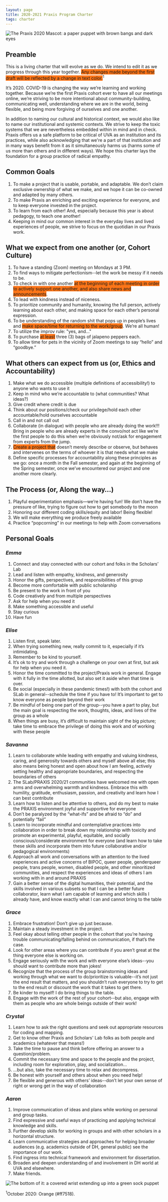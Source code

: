 ```yaml
---
layout: page
title: 2020-2021 Praxis Program Charter
tags: charter
---
```


![The Praxis 2020 Mascot: a paper puppet with brown bangs and dark eyes](https://i.ytimg.com/vi/q-rih8Yx9y4/maxresdefault.jpg)

## Preamble

This is a living charter that will evolve as we do. We intend to edit it as we progress through this year together. <span style="background-color:#ff7518;">Any changes made beyond the first draft will be reflected by a change in text color.</span><sup>1</sup> 

It’s 2020. COVID-19 is changing the way we’re learning and working together. Because we’re the first Praxis cohort ever to have all our meetings online, we’re striving to be more intentional about community-building, communicating well, understanding where we are in the world, being flexible, and being more forgiving of ourselves and one another.

In addition to naming our cultural and historical context, we would also like to name our institutional and systemic contexts. We strive to keep the toxic systems that we are nevertheless embedded within in mind and in check. Praxis offers us a safe platform to be critical of UVA as an institution and its practices, while also acknowledging that we're a part of that institution and in many ways benefit from it as it simultaneously harms us (harms some of us more than others and in different ways). We hope this charter lays the foundation for a group practice of radical empathy. 

## Common Goals

1. To make a project that is usable, portable, and adaptable. We don’t claim exclusive ownership of what we make, and we hope it can be co-owned and adapted by many others.
2. To make Praxis an enriching and exciting experience for everyone, and to keep everyone invested in the project. 
3. To learn from each other! And, especially because this year is about pedagogy, to teach one another! 
4. Keeping in mind our common interest in the everyday lives and lived experiences of people, we strive to focus on the quotidian in our Praxis work.

## What we expect from one another (or, Cohort Culture)

1. To have a standing (Zoom) meeting on Mondays at 3 PM.  
2. To find ways to mitigate perfectionism--let the work be messy if it needs to be. 
3. To check in with one another <span style="background-color:#ff7518;">at the beginning of each meeting in order to actively support one another, and also share news and announcements</span>. 
4. To lead with kindness instead of niceness. 
5. To prioritize community and humanity, knowing the full person, actively learning about each other, and making space for each other’s personal expression.  
6. To be understanding of the random shit that pops up in people’s lives and <span style="background-color:#ff7518;">make space/time for returning to the work/group</span>. We’re all human!  
7. To utilize the improv rule:  "yes, and..."  
8. To purchase <span style="background-color:#ff7518;">at least</span> three (3) bags of jalapeno peppers each. 
9. To allow time for pets in the vicinity of Zoom meetings to say “hello” and “goodbye.”

## What others can expect from us (or, Ethics and Accountability)

1. Make what we do accessible (multiple definitions of accessibility!) to anyone who wants to use it 
2. Keep in mind who we’re accountable to (what communities? What ideas?) 
3. Give credit where credit is due 
4. Think about our positions/check our privilege/hold each other accountable/hold ourselves accountable 
5. Call in and not call out 
6. Collaborate (in dialogue) with people who are already doing the work!!! Bring in people who are already experts in the convo/not act like we’re the first people to do this when we’re obviously not/ask for engagement from experts from the jump.
7. <span style="background-color:#ff7518;">Create a project that</span> doesn’t merely describe or observe, but behaves and intervenes on the terms of whoever it is that needs what we make 
8. Define specific processes for accountability along these principles as we go: once a month in the Fall semester, and again at the beginning of the Spring semester, once we’ve encountered our project and one another more clearly. 
 
## The Process (or, Along the way…)

1. Playful experimentation emphasis—we’re having fun! We don’t have the pressure of like, trying to figure out how to get somebody to the moon 
2. Honoring our different coding skills/equity and labor! Being flexible! 
3. We will make everything we produce freely available 
4. Practice “popcorning” in our meetings to help with Zoom conversations

 
## Personal Goals
 
### *Emma* 
 
1. Connect and stay connected with our cohort and folks in the Scholars’ Lab 
2. Lead and listen with empathy, kindness, and generosity 
3. Honor the gifts, perspectives, and responsibilities of this group 
4. Become more comfortable with public scholarship 
5. Be present to the work in front of you 
6. Code creatively and from multiple perspectives 
7. Ask for help when you need it 
8. Make something accessible and useful 
9. Stay curious 
10. Have fun 
 
 
### *Elise* 

1. Listen first, speak later. 
2. When trying something new, really commit to it, especially if it’s intimidating. 
3.  Remember to be kind to yourself. 
4. It’s ok to try and work through a challenge on your own at first, but ask for help when you need it. 
5. Honor the time committed to the project/Praxis work in general.  Engage with it fully in the time allotted, but also set it aside when that time is over. 
6. Be social (especially in these pandemic times!) with both the cohort and SLab in general--schedule the time if you have to!  It’s important to get to know everyone as people beyond their work 
7. Be mindful of being one part of the group--you have a part to play, but the main goal is respecting the work, thoughts, ideas, and lives of the group as a whole 
8. When things are busy, it’s difficult to maintain sight of the big picture; take time to embrace the privilege of doing this work and of working with these people 
 
 
### *Savanna*
 
1. Learn to collaborate while leading with empathy and valuing kindness, caring, and generosity towards others and myself above all else; this also means being honest and open about how I am feeling, actively setting healthy and appropriate boundaries, and respecting the boundaries of others 
2. The SLab/PRAXIS 2020/21 communities have welcomed me with open arms and overwhelming warmth and kindness. Embrace this with humility, gratitude, enthusiasm, passion, and creativity and learn how I can best contribute 
4. Learn how to listen and be attentive to others, and do my best to make the PRAXIS environment joyful and supportive for everyone 
5. Don’t be paralyzed by the “what-ifs” and be afraid to “do” and potentially “fail”
6. Learn to incorporate mindful and contemplative practices into collaboration in order to break down my relationship with toxicity and promote an experimental, playful, equitable, and socially conscious/considerate environment for everyone (and learn how to take these skills and incorporate them into future collaborative and/or pedagogical environments) 
7. Approach all work and conversations with an attention to the lived experiences and active concerns of BIPOC, queer people, genderqueer people, trans people, women, disabled people, and other minoritized communities, and respect the experiences and ideas of others I am working with in and around PRAXIS 
8. Gain a better sense of the digital humanities, their potential, and the skills involved in various subsets so that I can be a better future collaborator, learn what I am capable of learning and which skills I already have, and know exactly what I can and cannot bring to the table 
 
 
### *Grace* 
 
1. Embrace frustration! Don’t give up just because. 
2. Maintain a steady investment in the project. 
3. Feel okay about telling other people in the cohort that you’re having trouble communicating/falling behind on communication, if that’s the case. 
4. Look for other areas where you can contribute if you aren’t great at the thing everyone else is working on. 
5. Engage seriously with the work and with everyone else’s ideas--you should want to contribute more than jokes! 
6. Recognize that the process of the group brainstorming ideas and working through what we want to do/prioritize is valuable--it’s not just the end result that matters, and you shouldn’t rush everyone to try to get to the end result or discount the work that it takes to get there. 
7. Be kinder to myself! I do bring things to the table.
8. Engage with the work of the rest of your cohort--but also, engage with them as people who are whole beings outside of their work!


### *Crystal*

1. Learn how to ask the right questions and seek out appropriate resources for coding and mapping.
2. Get to know other Praxis and Scholars' Lab folks as both people and academics (whatever that means!)
3. Take the time to pause and think before offering an answer to a question/problem.
4. Commit the necessary time and space to the people and the project, including room for exploration, play, and socialization…
5. ...but also, take the necessary time to relax and decompress.
6. Be honest with yourself and others about when you need help!
7. Be flexible and generous with others’ ideas--don’t let your own sense of right or wrong get in the way of collaboration


### *Aaron*
1. Improve communication of ideas and plans while working on personal and group tasks.
2. Find expressive and useful ways of practicing and applying technical knowledge and skills.
3. Further develop skills for working in groups and with other scholars in a horizontal structure.
4. Learn communicative strategies and approaches for helping broader audiences (e.g. academics outside of DH, general public) see the importance of our work.
5. Find ingress into technical framework and environment for dissertation.
6. Broaden and deepen understanding of and involvement in DH world at UVA and elsewhere.
7. Make friends.

![The bottom of it: a covered wrist extending up into a green sock puppet](https://raw.githubusercontent.com/amthomps1/praxis/main/pics/charter_puppet_footer.jpg)

<sup>1</sup>October 2020: Orange (#ff7518). 